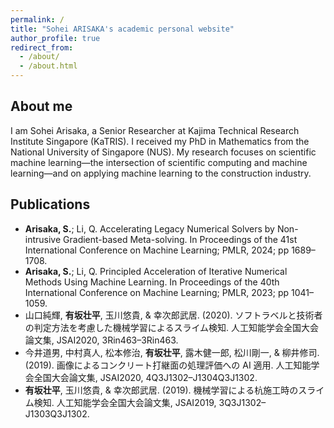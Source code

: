```yaml
---
permalink: /
title: "Sohei ARISAKA's academic personal website"
author_profile: true
redirect_from: 
  - /about/
  - /about.html
---
```


## About me
I am Sohei Arisaka, a Senior Researcher at Kajima Technical Research Institute Singapore (KaTRIS). 
I received my PhD in Mathematics from the National University of Singapore (NUS). 
My research focuses on scientific machine learning—the intersection of scientific computing and machine learning—and on applying machine learning to the construction industry.

## Publications

- **Arisaka, S.**; Li, Q. Accelerating Legacy Numerical Solvers by Non-intrusive Gradient-based Meta-solving. In Proceedings of the 41st International Conference on Machine Learning; PMLR, 2024; pp 1689–1708.
- **Arisaka, S.**; Li, Q. Principled Acceleration of Iterative Numerical Methods Using Machine Learning. In Proceedings of the 40th International Conference on Machine Learning; PMLR, 2023; pp 1041–1059.
- 山口純輝, **有坂壮平**, 玉川悠貴, & 幸次郎武居. (2020). ソフトラベルと技術者の判定方法を考慮した機械学習によるスライム検知. 人工知能学会全国大会論文集, JSAI2020, 3Rin463–3Rin463.
- 今井道男, 中村真人, 松本修治, **有坂壮平**, 露木健一郎, 松川剛一, & 柳井修司. (2019). 画像によるコンクリート打継面の処理評価への AI 適用. 人工知能学会全国大会論文集, JSAI2020, 4Q3J1302–J1304Q3J1302.
- **有坂壮平**, 玉川悠貴, & 幸次郎武居. (2019). 機械学習による杭施工時のスライム検知. 人工知能学会全国大会論文集, JSAI2019, 3Q3J1302–J1303Q3J1302.
